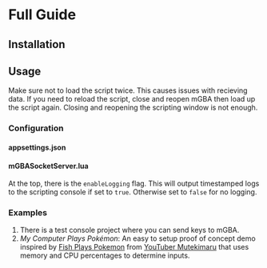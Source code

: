 # Full Guide

## Installation

## Usage

Make sure not to load the script twice. This causes issues with recieving data. If you need to reload the script, close and reopen mGBA then load up the script again. Closing and reopening the scripting window is not enough. 

### Configuration

#### appsettings.json

#### mGBASocketServer.lua

At the top, there is the `enableLogging` flag. This will output timestamped logs to the scripting console if set to `true`. Otherwise set to `false` for no logging.

### Examples
1. There is a test console project where you can send keys to mGBA.
2. *My Computer Plays Pokémon*: An easy to setup proof of concept demo inspired by [Fish Plays Pokemon](https://www.polygon.com/2020/11/9/21556590/fish-pokemon-sapphire-stream-twitch) from [YouTuber Mutekimaru](https://www.youtube.com/@MutekimaruChannel/featured) that uses memory and CPU percentages to determine inputs.